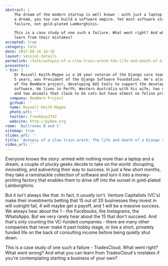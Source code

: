 ```yaml
---
abstract: |
    The dream of the modern startup is well known - with just a laptop and
    a dream, you too can build a software empire. Yet most software startups end in
    failure, not gold-plated Lamborghinis.

    This is a case study of one such a failure. What went right? And what can you
    learn from their mistakes?
accepted: true
category: talk
date: 2017-08-16 16:10
layout: session-details
permalink: /talk/autopsy-of-a-slow-train-wreck-the-life-and-death-of-a-django-startup/
presenters:
- bio: |
    Dr Russell Keith-Magee is a 10 year veteran of the Django core team, and for
    5 years, was President of the Django Software Foundation. He's also the founder
    of the BeeWare project, developing GUI tools to support the development of Python
    software. He lives in Perth, Western Australia with his wife, two children,
    and two animals that claim to be cats but have almost no feline properties.
  company: BeeWare Project
  github: ''
  name: Russell Keith-Magee
  photo_url: ''
  twitter: freakboy3742
  website: http://pybee.org
room: 'Ballrooms B and C'
sitemap: true
slides_url: ''
title: 'Autopsy of a slow train wreck: The life and death of a Django startup'
video_url: ''
---
```


Everyone knows the story: armed with nothing more than a laptop and a dream, a couple of plucky geeks decide to take on the world: disrupting, innovating, and subverting their way to success. In just a few short months, they take a ramshackle collection of software and turn it into a money-printing factory that enables them to drive off into the sunset in gold-plated Lamborghinis.

But it isn't always like that. In fact, it *usually* isn't. Venture Capitalists (VC's) make their investments betting that 15 out of 20 businesses they invest in will outright fail, 4 will maybe get a payoff, and 1 will be a massive success. We always hear about the 1 - the Facebooks, the Instagrams, the WhatsApps. But we very rarely hear about the 15 that don't succeed. And that's only counting the VC-funded companies - there are many other companies that never make it past hobby stage, or live a short, privately funded life on the back of consulting income before being quietly shut down.

This is a case study of one such a failure - TradesCloud. What went right? What went wrong? And what you can learn from TradesCloud's mistakes if you're contemplating starting a business of your own?
